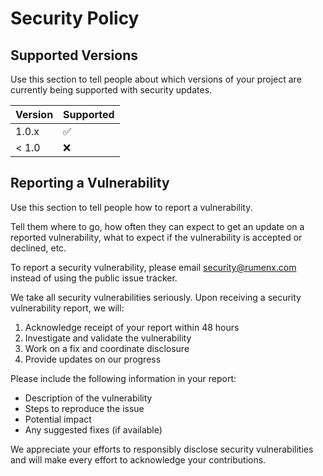 # Security Policy

## Supported Versions

Use this section to tell people about which versions of your project are
currently being supported with security updates.

| Version | Supported          |
| ------- | ------------------ |
| 1.0.x   | :white_check_mark: |
| < 1.0   | :x:                |

## Reporting a Vulnerability

Use this section to tell people how to report a vulnerability.

Tell them where to go, how often they can expect to get an update on a
reported vulnerability, what to expect if the vulnerability is accepted or
declined, etc.

To report a security vulnerability, please email [security@rumenx.com](mailto:security@rumenx.com)
instead of using the public issue tracker.

We take all security vulnerabilities seriously. Upon receiving a security
vulnerability report, we will:

1. Acknowledge receipt of your report within 48 hours
2. Investigate and validate the vulnerability
3. Work on a fix and coordinate disclosure
4. Provide updates on our progress

Please include the following information in your report:
- Description of the vulnerability
- Steps to reproduce the issue
- Potential impact
- Any suggested fixes (if available)

We appreciate your efforts to responsibly disclose security vulnerabilities
and will make every effort to acknowledge your contributions.
